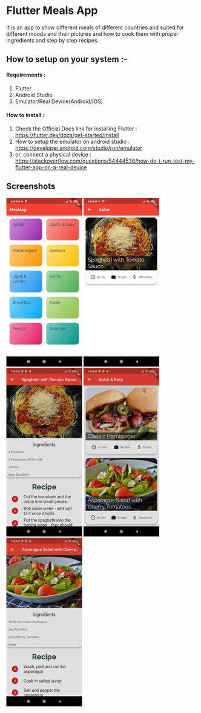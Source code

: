 # Flutter Meals App

It is an app to show different meals of different countries and suited for different moods and their pictures and how to cook them with proper ingredients and step by step recipes. 


## How to setup on your system :- 

#### Requirements : 
 1. Flutter
 2. Android Studio 
 3. Emulator/Real Device(Android/IOS)

#### How to install : 

1. Check the Official Docs link for installing Flutter : https://flutter.dev/docs/get-started/install 
2. How to setup the emulator on android studio : https://developer.android.com/studio/run/emulator 
3. or, connect a physical device : https://stackoverflow.com/questions/54444538/how-do-i-run-test-my-flutter-app-on-a-real-device

## Screenshots
<p>
<img src="screenshots/sc_1.jpg" alt="Splash View" width="200">
<img src="screenshots/sc_2.jpg" alt="Splash View" width="200">
<img src="screenshots/sc_3.jpg" alt="Splash View" width="200">
<img src="screenshots/sc_4.jpg" alt="Splash View" width="200">
<img src="screenshots/sc_5.jpg" alt="Splash View" width="200">
</p>

